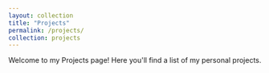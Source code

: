 ```yaml
---
layout: collection
title: "Projects"
permalink: /projects/
collection: projects
---
```


Welcome to my Projects page! Here you'll find a list of my personal projects.
